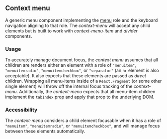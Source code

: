 ## Context menu
A generic menu component implementing the [menu](https://www.w3.org/TR/wai-aria-1.1/#menu) role and the keyboard navigation aligning to that role. The *context-menu* will accept any child elements but is built to work with *context-menu-item* and *divider* components.

### Usage
To accurately manage document focus, the *context menu* assumes that all children are renders either an element with a role of `"menuitem"`, `"menuitemradio"`, `"menuitemcheckbox"`, or `"separator"` (an `hr` element is also acceptable). It also expects that these elements are passed as *direct* children. Wrapping all menu-items inside of a `React.Fragment` (or some other single element) will throw off the internal focus tracking of the *context-menu*. Additionally, the *context-menu* expects that all menu-item children implement the `tabIndex` prop and apply that prop to the underlying DOM.

### Accessibility
The *context-menu* considers a child element focusable when it has a role of `"menuitem"`, `"menuitemradio"`, or `"menuitemcheckbox"`, and will manage focus between these elements automatically. 